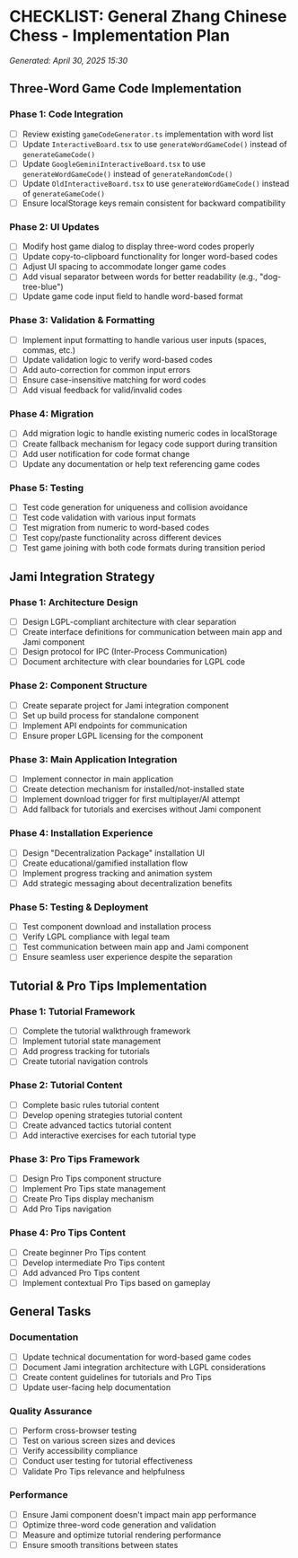 # CHECKLIST: General Zhang Chinese Chess - Implementation Plan

*Generated: April 30, 2025 15:30*

## Three-Word Game Code Implementation

### Phase 1: Code Integration
- [ ] Review existing `gameCodeGenerator.ts` implementation with word list
- [ ] Update `InteractiveBoard.tsx` to use `generateWordGameCode()` instead of `generateGameCode()`
- [ ] Update `GoogleGeminiInteractiveBoard.tsx` to use `generateWordGameCode()` instead of `generateRandomCode()`
- [ ] Update `OldInteractiveBoard.tsx` to use `generateWordGameCode()` instead of `generateGameCode()`
- [ ] Ensure localStorage keys remain consistent for backward compatibility

### Phase 2: UI Updates
- [ ] Modify host game dialog to display three-word codes properly
- [ ] Update copy-to-clipboard functionality for longer word-based codes
- [ ] Adjust UI spacing to accommodate longer game codes
- [ ] Add visual separator between words for better readability (e.g., "dog-tree-blue")
- [ ] Update game code input field to handle word-based format

### Phase 3: Validation & Formatting
- [ ] Implement input formatting to handle various user inputs (spaces, commas, etc.)
- [ ] Update validation logic to verify word-based codes
- [ ] Add auto-correction for common input errors
- [ ] Ensure case-insensitive matching for word codes
- [ ] Add visual feedback for valid/invalid codes

### Phase 4: Migration
- [ ] Add migration logic to handle existing numeric codes in localStorage
- [ ] Create fallback mechanism for legacy code support during transition
- [ ] Add user notification for code format change
- [ ] Update any documentation or help text referencing game codes

### Phase 5: Testing
- [ ] Test code generation for uniqueness and collision avoidance
- [ ] Test code validation with various input formats
- [ ] Test migration from numeric to word-based codes
- [ ] Test copy/paste functionality across different devices
- [ ] Test game joining with both code formats during transition period

## Jami Integration Strategy

### Phase 1: Architecture Design
- [ ] Design LGPL-compliant architecture with clear separation
- [ ] Create interface definitions for communication between main app and Jami component
- [ ] Design protocol for IPC (Inter-Process Communication)
- [ ] Document architecture with clear boundaries for LGPL code

### Phase 2: Component Structure
- [ ] Create separate project for Jami integration component
- [ ] Set up build process for standalone component
- [ ] Implement API endpoints for communication
- [ ] Ensure proper LGPL licensing for the component

### Phase 3: Main Application Integration
- [ ] Implement connector in main application
- [ ] Create detection mechanism for installed/not-installed state
- [ ] Implement download trigger for first multiplayer/AI attempt
- [ ] Add fallback for tutorials and exercises without Jami component

### Phase 4: Installation Experience
- [ ] Design "Decentralization Package" installation UI
- [ ] Create educational/gamified installation flow
- [ ] Implement progress tracking and animation system
- [ ] Add strategic messaging about decentralization benefits

### Phase 5: Testing & Deployment
- [ ] Test component download and installation process
- [ ] Verify LGPL compliance with legal team
- [ ] Test communication between main app and Jami component
- [ ] Ensure seamless user experience despite the separation

## Tutorial & Pro Tips Implementation

### Phase 1: Tutorial Framework
- [ ] Complete the tutorial walkthrough framework
- [ ] Implement tutorial state management
- [ ] Add progress tracking for tutorials
- [ ] Create tutorial navigation controls

### Phase 2: Tutorial Content
- [ ] Complete basic rules tutorial content
- [ ] Develop opening strategies tutorial content
- [ ] Create advanced tactics tutorial content
- [ ] Add interactive exercises for each tutorial type

### Phase 3: Pro Tips Framework
- [ ] Design Pro Tips component structure
- [ ] Implement Pro Tips state management
- [ ] Create Pro Tips display mechanism
- [ ] Add Pro Tips navigation

### Phase 4: Pro Tips Content
- [ ] Create beginner Pro Tips content
- [ ] Develop intermediate Pro Tips content
- [ ] Add advanced Pro Tips content
- [ ] Implement contextual Pro Tips based on gameplay

## General Tasks

### Documentation
- [ ] Update technical documentation for word-based game codes
- [ ] Document Jami integration architecture with LGPL considerations
- [ ] Create content guidelines for tutorials and Pro Tips
- [ ] Update user-facing help documentation

### Quality Assurance
- [ ] Perform cross-browser testing
- [ ] Test on various screen sizes and devices
- [ ] Verify accessibility compliance
- [ ] Conduct user testing for tutorial effectiveness
- [ ] Validate Pro Tips relevance and helpfulness

### Performance
- [ ] Ensure Jami component doesn't impact main app performance
- [ ] Optimize three-word code generation and validation
- [ ] Measure and optimize tutorial rendering performance
- [ ] Ensure smooth transitions between states
